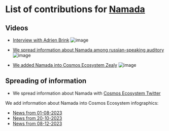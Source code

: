# List of contributions for [Namada](https://namada.net/)

## Videos

- [Interview with Adrien Brink](https://youtu.be/IHcp_-4GVds?si=9uZLzEfLz51MQTUC&t=85)
  ![image](https://github.com/Validator-POSTHUMAN/contributions/assets/38581319/4b5702b9-1e5c-4a06-9055-d116bf6f7749)

- [We spread information about Namada among russian-speaking auditory](https://youtu.be/zlEGbxIbaTU?si=v1PmamiMIM6RZmKy&t=256)
  ![image](https://github.com/Validator-POSTHUMAN/contributions/assets/38581319/f3707d33-0c20-498b-8d3a-2d9f6902fccf)

- [We added Namada into Cosmos Ecosystem Zealy](https://zealy.io/c/cosmosecosystem/questboard)
  ![image](https://github.com/Validator-POSTHUMAN/contributions/assets/38581319/6717e2af-10c3-48fd-8f8c-737b34134134)

## Spreading of information

- We spread information about Namada with [Cosmos Ecosystem Twitter](https://twitter.com/CosmosEcosystem)

We add information about Namada into Cosmos Ecosystem infographics:
- [News from 01-08-2023](https://twitter.com/CosmosEcosystem/status/1686371095354724353)
- [News from 20-10-2023](https://twitter.com/CosmosEcosystem/status/1715410764792463801)
- [News from 08-12-2023](https://twitter.com/CosmosEcosystem/status/1733090615527620694)


